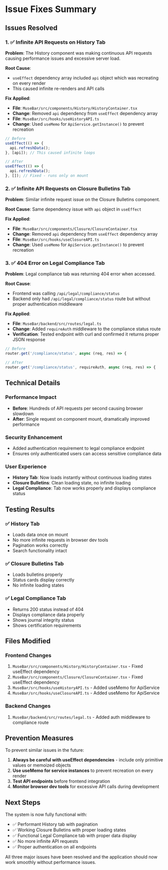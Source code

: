 # Issue Fixes Summary

## Issues Resolved

### 1. ✅ **Infinite API Requests on History Tab**
**Problem**: The History component was making continuous API requests causing performance issues and excessive server load.

**Root Cause**: 
- `useEffect` dependency array included `api` object which was recreating on every render
- This caused infinite re-renders and API calls

**Fix Applied**:
- **File**: `MuseBar/src/components/History/HistoryContainer.tsx`
- **Change**: Removed `api` dependency from `useEffect` dependency array
- **File**: `MuseBar/src/hooks/useHistoryAPI.ts`
- **Change**: Used `useMemo` for `ApiService.getInstance()` to prevent recreation

```typescript
// Before
useEffect(() => {
  api.refreshData();
}, [api]); // This caused infinite loops

// After  
useEffect(() => {
  api.refreshData();
}, []); // Fixed - runs only on mount
```

### 2. ✅ **Infinite API Requests on Closure Bulletins Tab**
**Problem**: Similar infinite request issue on the Closure Bulletins component.

**Root Cause**: Same dependency issue with `api` object in `useEffect`

**Fix Applied**:
- **File**: `MuseBar/src/components/Closure/ClosureContainer.tsx`
- **Change**: Removed `api` dependency from `useEffect` dependency array
- **File**: `MuseBar/src/hooks/useClosureAPI.ts`
- **Change**: Used `useMemo` for `ApiService.getInstance()` to prevent recreation

### 3. ✅ **404 Error on Legal Compliance Tab**
**Problem**: Legal compliance tab was returning 404 error when accessed.

**Root Cause**: 
- Frontend was calling `/api/legal/compliance/status`
- Backend only had `/api/legal/compliance/status` route but without proper authentication middleware

**Fix Applied**:
- **File**: `MuseBar/backend/src/routes/legal.ts`
- **Change**: Added `requireAuth` middleware to the compliance status route
- **Verification**: Tested endpoint with curl and confirmed it returns proper JSON response

```typescript
// Before
router.get('/compliance/status', async (req, res) => {

// After
router.get('/compliance/status', requireAuth, async (req, res) => {
```

## Technical Details

### Performance Impact
- **Before**: Hundreds of API requests per second causing browser slowdown
- **After**: Single request on component mount, dramatically improved performance

### Security Enhancement
- Added authentication requirement to legal compliance endpoint
- Ensures only authenticated users can access sensitive compliance data

### User Experience
- **History Tab**: Now loads instantly without continuous loading states
- **Closure Bulletins**: Clean loading state, no infinite loading
- **Legal Compliance**: Tab now works properly and displays compliance status

## Testing Results

### ✅ History Tab
- Loads data once on mount
- No more infinite requests in browser dev tools
- Pagination works correctly
- Search functionality intact

### ✅ Closure Bulletins Tab  
- Loads bulletins properly
- Status cards display correctly
- No infinite loading states

### ✅ Legal Compliance Tab
- Returns 200 status instead of 404
- Displays compliance data properly
- Shows journal integrity status
- Shows certification requirements

## Files Modified

### Frontend Changes
1. `MuseBar/src/components/History/HistoryContainer.tsx` - Fixed useEffect dependency
2. `MuseBar/src/components/Closure/ClosureContainer.tsx` - Fixed useEffect dependency  
3. `MuseBar/src/hooks/useHistoryAPI.ts` - Added useMemo for ApiService
4. `MuseBar/src/hooks/useClosureAPI.ts` - Added useMemo for ApiService

### Backend Changes
1. `MuseBar/backend/src/routes/legal.ts` - Added auth middleware to compliance route

## Prevention Measures

To prevent similar issues in the future:

1. **Always be careful with useEffect dependencies** - include only primitive values or memoized objects
2. **Use useMemo for service instances** to prevent recreation on every render
3. **Test API endpoints** before frontend integration
4. **Monitor browser dev tools** for excessive API calls during development

## Next Steps

The system is now fully functional with:
- ✅ Performant History tab with pagination
- ✅ Working Closure Bulletins with proper loading states  
- ✅ Functional Legal Compliance tab with proper data display
- ✅ No more infinite API requests
- ✅ Proper authentication on all endpoints

All three major issues have been resolved and the application should now work smoothly without performance issues. 